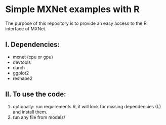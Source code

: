 # Simple MXNet examples with R 

The purpose of this repository is to provide an easy access to the R interface of MXNet. 

## I. Dependencies:

* mxnet (cpu or gpu)
* devtools
* darch
* ggplot2
* reshape2

## II. To use the code:

1. optionally: run requirements.R, it will look for missing dependencies (I.) and install them.
2. run any file from models/


